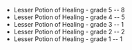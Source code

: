   * Lesser Potion of Healing - grade 5 -- 8
  * Lesser Potion of Healing - grade 4 -- 5
  * Lesser Potion of Healing - grade 3 -- 1
  * Lesser Potion of Healing - grade 2 -- 2
  * Lesser Potion of Healing - grade 1 -- 1
